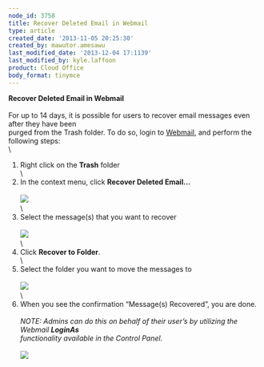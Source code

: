 ```yaml
---
node_id: 3758
title: Recover Deleted Email in Webmail
type: article
created_date: '2013-11-05 20:25:30'
created_by: mawutor.amesawu
last_modified_date: '2013-12-04 17:1139'
last_modified_by: kyle.laffoon
product: Cloud Office
body_format: tinymce
---
```


**Recover Deleted Email in Webmail**\
\
For up to 14 days, it is possible for users to recover email messages
even after they have been\
purged from the Trash folder. To do so, login to
[Webmail](https://apps.rackspace.com "Webmail Login"), and perform the
following steps:\
\
1. Right click on the **Trash** folder\
\
2. In the context menu, click **Recover Deleted Email&mldr;**\
\
![](/knowledge_center/sites/default/files/field/image/RecoverDeleted_1.png)\
\
3. Select the message(s) that you want to recover\
\
![](/knowledge_center/sites/default/files/field/image/RecoverDeleted_2.png)\
\
4. Click **Recover to Folder**.\
\
5. Select the folder you want to move the messages to\
\
![](/knowledge_center/sites/default/files/field/image/RecoverDeleted_3.png)\
\
6. When you see the confirmation &ldquo;Message(s) Recovered&rdquo;, you are done.\
\
*NOTE: Admins can do this on behalf of their user&rsquo;s by utilizing the
Webmail **LoginAs***\
*functionality available in the Control Panel.*\
\
![](/knowledge_center/sites/default/files/field/image/recoverdeleted_4.png)

